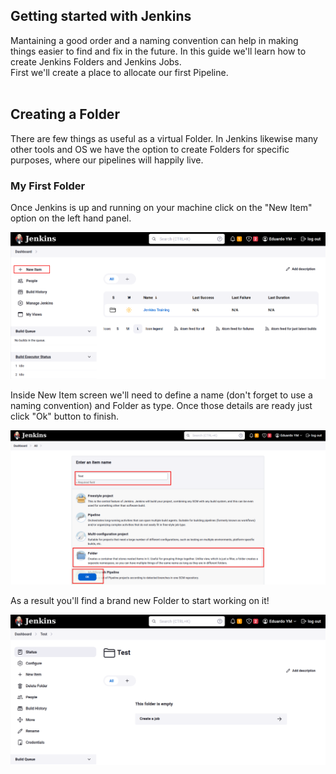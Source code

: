 ## Getting started with Jenkins

Mantaining a good order and a naming convention can help in making things easier to find and fix in the future. In this guide we'll learn how to create Jenkins Folders and Jenkins Jobs.<br/>
First we'll create a place to allocate our first Pipeline.
<br/>
<br/>

## Creating a Folder
There are few things as useful as a virtual Folder. In Jenkins likewise many other tools and OS we have the option to create Folders for specific purposes, where our pipelines will happily live.

### My First Folder
Once Jenkins is up and running on your machine click on the "New Item" option on the left hand panel.

![Jenkins New Item](/assets/images/newItem.png)
<br/>

Inside New Item screen we'll need to define a name (don't forget to use a naming convention) and Folder as type. Once those details are ready just click "Ok" button to finish.

![New Jenkins Folder](/assets/images/newFolder.png)
<br/>

As a result you'll find a brand new Folder to start working on it!

![Jenkins Folder Created](/assets/images/newFolderCreated.png)
<br/>
